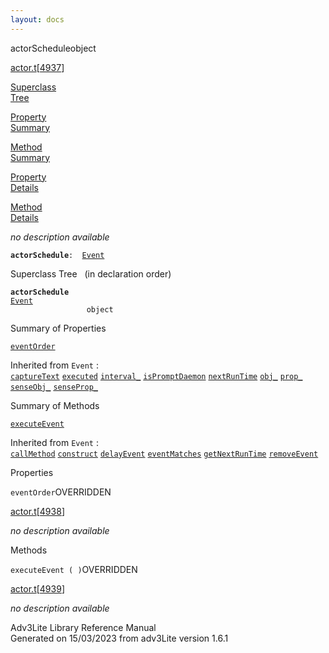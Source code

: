 ```yaml
---
layout: docs
---
```

<span class="title">actorSchedule</span><span class="type">object</span>

[actor.t](../file/actor.t.html)\[[4937](../source/actor.t.html#4937)\]

[Superclass  
Tree](#_SuperClassTree_)

[Property  
Summary](#_PropSummary_)

[Method  
Summary](#_MethodSummary_)

[Property  
Details](#_Properties_)

[Method  
Details](#_Methods_)



*no description available*

**`actorSchedule`**` :   `[`Event`](../object/Event.html)



<span id="_SuperClassTree_"></span>



<span class="hdln">Superclass Tree</span>   (in declaration order)



**`actorSchedule`**  
[`Event`](../object/Event.html)  
`                 object`  
<span id="_PropSummary_"></span>



<span class="hdln">Summary of Properties</span>  



[`eventOrder`](#eventOrder)

Inherited from `Event` :  
[`captureText`](../object/Event.html#captureText) [`executed`](../object/Event.html#executed) [`interval_`](../object/Event.html#interval_) [`isPromptDaemon`](../object/Event.html#isPromptDaemon) [`nextRunTime`](../object/Event.html#nextRunTime) [`obj_`](../object/Event.html#obj_) [`prop_`](../object/Event.html#prop_) [`senseObj_`](../object/Event.html#senseObj_) [`senseProp_`](../object/Event.html#senseProp_)

<span id="_MethodSummary_"></span>



<span class="hdln">Summary of Methods</span>  



[`executeEvent`](#executeEvent)

Inherited from `Event` :  
[`callMethod`](../object/Event.html#callMethod) [`construct`](../object/Event.html#construct) [`delayEvent`](../object/Event.html#delayEvent) [`eventMatches`](../object/Event.html#eventMatches) [`getNextRunTime`](../object/Event.html#getNextRunTime) [`removeEvent`](../object/Event.html#removeEvent)

<span id="_Properties_"></span>



<span class="hdln">Properties</span>  



<span id="eventOrder"></span>

`eventOrder`<span class="rem">OVERRIDDEN</span>

[actor.t](../file/actor.t.html)\[[4938](../source/actor.t.html#4938)\]



*no description available*



<span id="_Methods_"></span>



<span class="hdln">Methods</span>  



<span id="executeEvent"></span>

`executeEvent ( )`<span class="rem">OVERRIDDEN</span>

[actor.t](../file/actor.t.html)\[[4939](../source/actor.t.html#4939)\]



*no description available*





Adv3Lite Library Reference Manual  
Generated on 15/03/2023 from adv3Lite version 1.6.1


